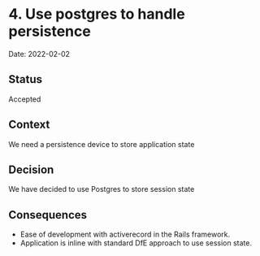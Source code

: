# 4. Use postgres to handle persistence

Date: 2022-02-02

## Status

Accepted

## Context

We need a persistence device to store application state

## Decision

We have decided to use Postgres to store session state

## Consequences

* Ease of development with activerecord in the Rails framework.
* Application is inline with standard DfE approach to use session state.

